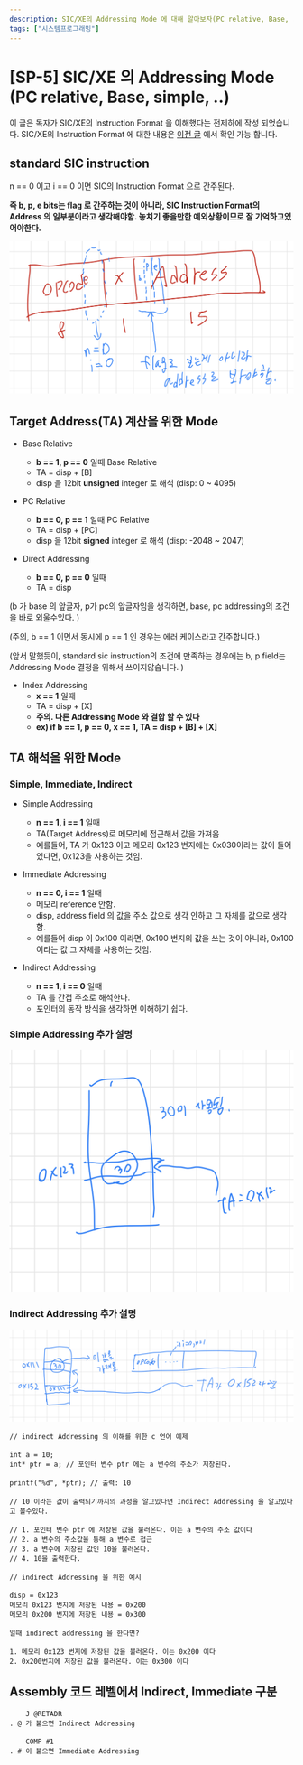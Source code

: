 ```yaml
---
description: SIC/XE의 Addressing Mode 에 대해 알아보자(PC relative, Base, simple, indirect..)
tags: ["시스템프로그래밍"]
---
```

# [SP-5] SIC/XE 의 Addressing Mode (PC relative, Base, simple, ..)

이 글은 독자가 SIC/XE의 Instruction Format 을 이해했다는 전제하에 작성 되었습니다. SIC/XE의 Instruction Format 에 대한 내용은 [이전 글](/system-programming/sp4-sicxe-structure) 에서 확인 가능 합니다. 

## standard SIC instruction

n == 0 이고 i == 0 이면 SIC의 Instruction Format 으로 간주된다. 

**즉 b, p, e bits는 flag 로 간주하는 것이 아니라, SIC Instruction Format의 Address 의 일부분이라고 생각해야함. 놓치기 좋을만한 예외상황이므로 잘 기억하고있어야한다.**

![](/images/sic-standard-inst.png)

## Target Address(TA) 계산을 위한 Mode

- Base Relative
    - **b == 1, p == 0** 일때 Base Relative
    - TA = disp + [B]
    - disp 을 12bit **unsigned** integer 로 해석 (disp: 0 ~ 4095)

- PC Relative
    - **b == 0, p == 1** 일때 PC Relative
    - TA = disp + [PC]
    - disp 을 12bit **signed** integer 로 해석 (disp: -2048 ~ 2047)

- Direct Addressing
    - **b == 0, p == 0** 일때
    - TA = disp

(b 가 base 의 앞글자, p가 pc의 앞글자임을 생각하면, base, pc addressing의 조건을 바로 외울수있다. )

(주의,  b == 1 이면서 동시에 p == 1 인 경우는 에러 케이스라고 간주합니다.)

(앞서 말했듯이, standard sic instruction의 조건에 만족하는 경우에는 b, p field는 Addressing Mode 결정을 위해서 쓰이지않습니다. )

- Index Addressing
    - **x == 1** 일때
    - TA = disp + [X]
    - **주의. 다른 Addressing Mode 와 결합 할 수 있다**
    - **ex) if b == 1, p == 0,  x == 1, TA = disp + [B] + [X]**

## TA 해석을 위한 Mode

### Simple, Immediate, Indirect

- Simple Addressing
    - **n == 1, i == 1** 일때
    - TA(Target Address)로 메모리에 접근해서 값을 가져옴
    - 예를들어, TA 가 0x123 이고 메모리 0x123 번지에는 0x030이라는 값이 들어있다면, 0x123을 사용하는 것임.

- Immediate Addressing
    - **n == 0, i == 1** 일때
    - 메모리 reference 안함.
    - disp, address field 의 값을 주소 값으로 생각 안하고 그 자체를 값으로 생각함.
    - 예를들어 disp 이 0x100 이라면, 0x100 번지의 값을 쓰는 것이 아니라, 0x100 이라는 값 그 자체를 사용하는 것임.

- Indirect Addressing
    - **n == 1, i == 0** 일때
    - TA 를 간접 주소로 해석한다.
    - 포인터의 동작 방식을 생각하면 이해하기 쉽다.

### Simple Addressing 추가 설명

![](/images/sicxe-simple-addressing.png)

### Indirect Addressing 추가 설명

![](/images/sicxe-indirect.png)

    // indirect Addressing 의 이해를 위한 c 언어 예제
    
    int a = 10;
    int* ptr = a; // 포인터 변수 ptr 에는 a 변수의 주소가 저장된다. 
    
    printf("%d", *ptr); // 출력: 10
    
    // 10 이라는 값이 출력되기까지의 과정을 알고있다면 Indirect Addressing 을 알고있다고 볼수있다.
    
    // 1. 포인터 변수 ptr 에 저장된 값을 불러온다. 이는 a 변수의 주소 값이다
    // 2. a 변수의 주소값을 통해 a 변수로 접근
    // 3. a 변수에 저장된 값인 10을 불러온다. 
    // 4. 10을 출력한다.

    // indirect Addressing 을 위한 예시
    
    disp = 0x123 
    메모리 0x123 번지에 저장된 내용 = 0x200
    메모리 0x200 번지에 저장된 내용 = 0x300
    
    일때 indirect addressing 을 한다면?
    
    1. 메모리 0x123 번지에 저장된 값을 불러온다. 이는 0x200 이다
    2. 0x200번지에 저장된 값을 불러온다. 이는 0x300 이다

## Assembly 코드 레벨에서 Indirect, Immediate 구분

    	J @RETADR 
    . @ 가 붙으면 Indirect Addressing
    
    	COMP #1
    . # 이 붙으면 Immediate Addressing